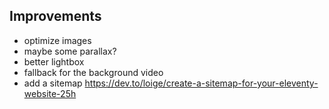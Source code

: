 ## Improvements

- optimize images
- maybe some parallax?
- better lightbox
- fallback for the background video
- add a sitemap https://dev.to/loige/create-a-sitemap-for-your-eleventy-website-25h
